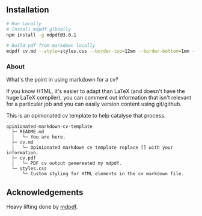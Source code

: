 ## Installation

```bash
# Run Locally
# Install mdpdf glboally
npm install -g mdpdf@3.0.1

# Build pdf from markdown locally
mdpdf cv.md --style=styles.css --border-top=12mm --border-bottom=1mm --border-left=4mm --border-right=4mm
```

### About
What's the point in using markdown for a cv? 

If you know HTML, it's easier to adapt than LaTeX (and doesn't have the huge LaTeX compiler), you can comment out information that isn't relevant for a particular job and you can easily version content using git/github. 

This is an opinionated cv template to help catalyse that process.

```
opinionated-markdown-cv-template
  ├─ README.md
  |   └─ You are here.
  ├─ cv.md
  |   └─ Opinionated markdown cv template replace [] with your information.
  ├─ cv.pdf
  |   └─ PDF cv output genereated my mdpdf.
  └─ styles.css
      └─ Custom styling for HTML elements in the cv markdown file.
```

## Acknowledgements
Heavy lifting done by [mdpdf](https://github.com/bluehatbrit/mdpdf).